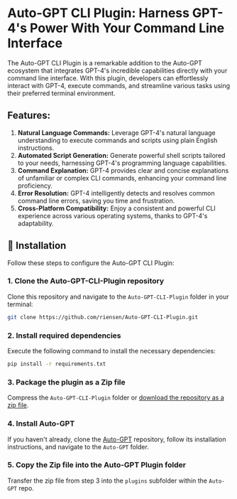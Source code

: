 # Auto-GPT CLI Plugin: Harness GPT-4's Power With Your Command Line Interface

The Auto-GPT CLI Plugin is a remarkable addition to the Auto-GPT ecosystem that integrates GPT-4's incredible capabilities directly with your command line interface. With this plugin, developers can effortlessly interact with GPT-4, execute commands, and streamline various tasks using their preferred terminal environment.

## Features:

1. **Natural Language Commands:** Leverage GPT-4's natural language understanding to execute commands and scripts using plain English instructions.
2. **Automated Script Generation:** Generate powerful shell scripts tailored to your needs, harnessing GPT-4's programming language capabilities.
3. **Command Explanation:** GPT-4 provides clear and concise explanations of unfamiliar or complex CLI commands, enhancing your command line proficiency.
4. **Error Resolution:** GPT-4 intelligently detects and resolves common command line errors, saving you time and frustration.
6. **Cross-Platform Compatibility:** Enjoy a consistent and powerful CLI experience across various operating systems, thanks to GPT-4's adaptability.

## 🚀 Installation

Follow these steps to configure the Auto-GPT CLI Plugin:

### 1. Clone the Auto-GPT-CLI-Plugin repository
Clone this repository and navigate to the `Auto-GPT-CLI-Plugin` folder in your terminal:

```bash
git clone https://github.com/riensen/Auto-GPT-CLI-Plugin.git
```

### 2. Install required dependencies
Execute the following command to install the necessary dependencies:

```bash
pip install -r requirements.txt
```

### 3. Package the plugin as a Zip file
Compress the `Auto-GPT-CLI-Plugin` folder or [download the repository as a zip file](https://github.com/riensen/Auto-GPT-CLI-Plugin/archive/refs/heads/master.zip).

### 4. Install Auto-GPT
If you haven't already, clone the [Auto-GPT](https://github.com/Significant-Gravitas/Auto-GPT) repository, follow its installation instructions, and navigate to the `Auto-GPT` folder.

### 5. Copy the Zip file into the Auto-GPT Plugin folder
Transfer the zip file from step 3 into the `plugins` subfolder within the `Auto-GPT` repo.

